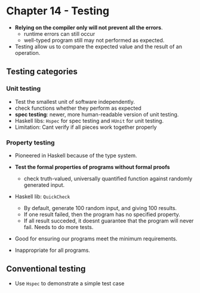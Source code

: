 # Chapter 14 - Testing

* **Relying on the compiler only will not prevent all the errors**.
    * runtime errors can still occur
    * well-typed program still may not performed as expected.
* Testing allow us to compare the expected value and the result of an
  operation.

## Testing categories

### Unit testing

* Test the smallest unit of software independently.
* check functions whether they perform as expected
* **spec testing**: newer, more human-readable version of unit testing.
* Haskell libs: `Hspec` for spec testing and `HUnit` for unit testing.
* Limitation: Cant verify if all pieces work together properly

### Property testing

* Pioneered in Haskell because of the type system.
* **Test the formal properties of programs without formal proofs**
    * check truth-valued, universally quantified function against randomly
      generated input.
* Haskell lib: `QuickCheck`
    * By default, generate 100 random input, and giving 100 results.
    * If one result failed, then the program has no specified property.
    * If all result succeded, it doesnt guarantee that the program will never
      fail. Needs to do more tests.
    
* Good for ensuring our programs meet the minimum requirements.
* Inappropriate for all programs.

## Conventional testing

* Use `Hspec` to demonstrate a simple test case
